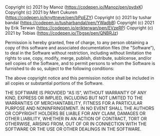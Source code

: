 Copyright (c) 2021 by Manoz (https://codepen.io/Manoz/pen/pydxK)
Copyright (c) 2021 by Mert Cukuren (https://codepen.io/knyttneve/pen/bPpEZY)
Copyright (c) 2021 by tushar bandal (https://codepen.io/tusharbandal/pen/YWadbB)
Copyright (c) 2021 by Erik Terwan (https://codepen.io/erikterwan/pen/EVzeRP)
Copyright (c) 2021 by Tobias (https://codepen.io/Tbgse/pen/QNBRJz)

Permission is hereby granted, free of charge, to any person obtaining a copy of this software and associated documentation files (the "Software"), to deal in the Software without restriction, including without limitation the rights to use, copy, modify, merge, publish, distribute, sublicense, and/or sell copies of the Software, and to permit persons to whom the Software is furnished to do so, subject to the following conditions:

The above copyright notice and this permission notice shall be included in all copies or substantial portions of the Software.

THE SOFTWARE IS PROVIDED "AS IS", WITHOUT WARRANTY OF ANY KIND, EXPRESS OR IMPLIED, INCLUDING BUT NOT LIMITED TO THE WARRANTIES OF MERCHANTABILITY, FITNESS FOR A PARTICULAR PURPOSE AND NONINFRINGEMENT. IN NO EVENT SHALL THE AUTHORS OR COPYRIGHT HOLDERS BE LIABLE FOR ANY CLAIM, DAMAGES OR OTHER LIABILITY, WHETHER IN AN ACTION OF CONTRACT, TORT OR OTHERWISE, ARISING FROM, OUT OF OR IN CONNECTION WITH THE SOFTWARE OR THE USE OR OTHER DEALINGS IN THE SOFTWARE. 
